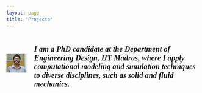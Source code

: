 ```yaml
---
layout: page
title: "Projects"
---
```

<html>
  <head>
    <title>The title of the document</title>
    <style>
      .container {
        display: flex;
        align-items: center;
        justify-content: center
      }
      img {
        max-width: 100%
      }
      .image {
        flex-basis: 40%;
        order; 2;
      }
      .text {
        font-size: 20px;
        padding-left: 20px;
        font: italic 10px "Fira Sans", serif;
      }

   </style>
  </head>
  <body>
    <div class="container">
      <div class="image">
       <img src="/pic.jpg"> 
      </div>
      <div class="text">
        <h1>I am a PhD candidate at the Department of Engineering Design, IIT Madras, where I apply computational modeling and simulation techniques to diverse disciplines, such as solid and fluid mechanics.
</h1>
